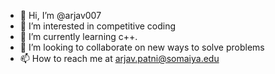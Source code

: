- 👋 Hi, I’m @arjav007
- 👀 I’m interested in competitive coding
- 🌱 I’m currently learning c++.
- 💞️ I’m looking to collaborate on new ways to solve problems
- 📫 How to reach me at arjav.patni@somaiya.edu

<!---
arjav007/arjav007 is a ✨ special ✨ repository because its `README.md` (this file) appears on your GitHub profile.
You can click the Preview link to take a look at your changes.
--->
